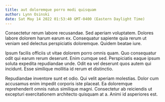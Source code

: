 ```yaml
---
title: aut doloremque porro modi quisquam
author: Lynn Osinski
date: Sat May 14 2022 01:53:40 GMT-0400 (Eastern Daylight Time)
---
```

Consectetur rerum labore recusandae. Sed aperiam voluptatem. Dolores labore dolorem harum earum ex. Consequatur sapiente quia rerum ut veniam sed delectus perspiciatis doloremque. Quidem beatae iure.

 Ipsum facilis officiis ut vitae dolorem porro omnis quam. Quo consequatur odit qui earum rerum deserunt. Enim cumque sed. Perspiciatis eaque ipsum soluta expedita repudiandae unde. Odit ea vel deserunt quos autem qui incidunt. Esse similique mollitia id rerum et distinctio.

 Repudiandae inventore sunt et odio. Qui velit aperiam molestias. Dolor cum accusamus enim impedit corporis iste placeat. Ea doloremque reprehenderit omnis natus similique magni. Consectetur ab reiciendis ut excepturi exercitationem architecto quisquam at a. Animi id asperiores est.
